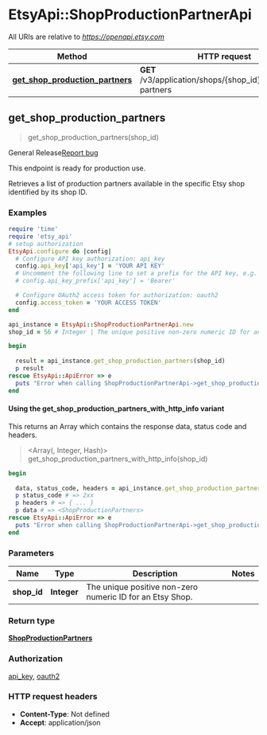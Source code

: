# EtsyApi::ShopProductionPartnerApi

All URIs are relative to *https://openapi.etsy.com*

| Method | HTTP request | Description |
| ------ | ------------ | ----------- |
| [**get_shop_production_partners**](ShopProductionPartnerApi.md#get_shop_production_partners) | **GET** /v3/application/shops/{shop_id}/production-partners |  |


## get_shop_production_partners

> <ShopProductionPartners> get_shop_production_partners(shop_id)



<div class=\"wt-display-flex-xs wt-align-items-center wt-mt-xs-2 wt-mb-xs-3\"><span class=\"wt-badge wt-badge--notification-03 wt-bg-slime-tint wt-mr-xs-2\">General Release</span><a class=\"wt-text-link\" href=\"https://github.com/etsy/open-api/issues/new/choose\" target=\"_blank\" rel=\"noopener noreferrer\">Report bug</a></div><div class=\"wt-display-flex-xs wt-align-items-center wt-mt-xs-2 wt-mb-xs-3\"><p class=\"wt-text-body-01 banner-text\">This endpoint is ready for production use.</p></div>  Retrieves a list of production partners available in the specific Etsy shop identified by its shop ID.

### Examples

```ruby
require 'time'
require 'etsy_api'
# setup authorization
EtsyApi.configure do |config|
  # Configure API key authorization: api_key
  config.api_key['api_key'] = 'YOUR API KEY'
  # Uncomment the following line to set a prefix for the API key, e.g. 'Bearer' (defaults to nil)
  # config.api_key_prefix['api_key'] = 'Bearer'

  # Configure OAuth2 access token for authorization: oauth2
  config.access_token = 'YOUR ACCESS TOKEN'
end

api_instance = EtsyApi::ShopProductionPartnerApi.new
shop_id = 56 # Integer | The unique positive non-zero numeric ID for an Etsy Shop.

begin
  
  result = api_instance.get_shop_production_partners(shop_id)
  p result
rescue EtsyApi::ApiError => e
  puts "Error when calling ShopProductionPartnerApi->get_shop_production_partners: #{e}"
end
```

#### Using the get_shop_production_partners_with_http_info variant

This returns an Array which contains the response data, status code and headers.

> <Array(<ShopProductionPartners>, Integer, Hash)> get_shop_production_partners_with_http_info(shop_id)

```ruby
begin
  
  data, status_code, headers = api_instance.get_shop_production_partners_with_http_info(shop_id)
  p status_code # => 2xx
  p headers # => { ... }
  p data # => <ShopProductionPartners>
rescue EtsyApi::ApiError => e
  puts "Error when calling ShopProductionPartnerApi->get_shop_production_partners_with_http_info: #{e}"
end
```

### Parameters

| Name | Type | Description | Notes |
| ---- | ---- | ----------- | ----- |
| **shop_id** | **Integer** | The unique positive non-zero numeric ID for an Etsy Shop. |  |

### Return type

[**ShopProductionPartners**](ShopProductionPartners.md)

### Authorization

[api_key](../README.md#api_key), [oauth2](../README.md#oauth2)

### HTTP request headers

- **Content-Type**: Not defined
- **Accept**: application/json


